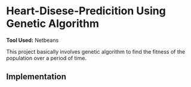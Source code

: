 # Heart-Disese-Predicition Using Genetic Algorithm
**Tool Used:** Netbeans

This project basically involves genetic algorithm to find the fitness of the population over a period of time.

## Implementation

